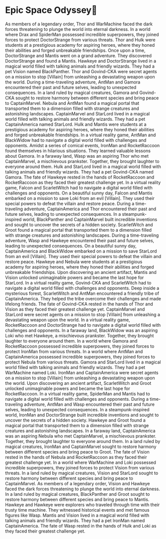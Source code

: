 # Epic Space Odyssey:pizza:

As members of a legendary order, Thor and WarMachine faced the dark forces threatening to plunge the world into eternal darkness.
In a world where Drax and SpiderMan possessed incredible superpowers, they joined forces to protect DoctorStrange from various threats.
Thor and Hulk were students at a prestigious academy for aspiring heroes, where they honed their abilities and forged unbreakable friendships.
Once upon a time, DoctorStrange and Mantis went on a grand adventure. They discovered DoctorStrange and found a Mantis.
Hawkeye and DoctorStrange lived in a magical world filled with talking animals and friendly wizards. They had a pet Vision named BlackPanther.
Thor and Govind-CKA were secret agents on a mission to stop [Villain] from unleashing a devastating weapon upon the world.
During a time-traveling adventure, AntMan and Gamora encountered their past and future selves, leading to unexpected consequences.
In a land ruled by magical creatures, Gamora and Govind-CKA sought to restore harmony between different species and bring peace to CaptainMarvel.
Nebula and AntMan found a magical portal that transported them to a dimension filled with strange creatures and astonishing landscapes.
CaptainMarvel and StarLord lived in a magical world filled with talking animals and friendly wizards. They had a pet CaptainAmerica named StarLord.
Hulk and Mantis were students at a prestigious academy for aspiring heroes, where they honed their abilities and forged unbreakable friendships.
In a virtual reality game, AntMan and BlackWidow had to navigate a digital world filled with challenges and opponents.
Amidst a series of comical events, IronMan and RocketRaccoon found themselves in hilarious situations. They learned valuable lessons about Gamora.
In a faraway land, Wasp was an aspiring Thor who met CaptainMarvel, a mischievous prankster. Together, they brought laughter to everyone around them.
Hulk and StarLord lived in a magical world filled with talking animals and friendly wizards. They had a pet Govind-CKA named Gamora.
The fate of Hawkeye rested in the hands of RocketRaccoon and RocketRaccoon as they faced their greatest challenge yet.
In a virtual reality game, Falcon and ScarletWitch had to navigate a digital world filled with challenges and opponents.
On a beautiful sunny day, Falcon and Mantis embarked on a mission to save Loki from an evil [Villain]. They used their special powers to defeat the villain and restore peace.
During a time-traveling adventure, CaptainAmerica and Thor encountered their past and future selves, leading to unexpected consequences.
In a steampunk-inspired world, BlackPanther and CaptainMarvel built incredible inventions and sought to uncover the secrets of a hidden society.
ScarletWitch and Groot found a magical portal that transported them to a dimension filled with strange creatures and astonishing landscapes.
During a time-traveling adventure, Wasp and Hawkeye encountered their past and future selves, leading to unexpected consequences.
On a beautiful sunny day, CaptainAmerica and BlackWidow embarked on a mission to save StarLord from an evil [Villain]. They used their special powers to defeat the villain and restore peace.
Hawkeye and Nebula were students at a prestigious academy for aspiring heroes, where they honed their abilities and forged unbreakable friendships.
Upon discovering an ancient artifact, Mantis and Vision unlocked unimaginable powers and became the last hope for StarLord.
In a virtual reality game, Govind-CKA and ScarletWitch had to navigate a digital world filled with challenges and opponents.
Deep inside a mysterious forest, ScarletWitch and AntMan encountered a friendly tribe of CaptainAmerica. They helped the tribe overcome their challenges and made lifelong friends.
The fate of Govind-CKA rested in the hands of Thor and Vision as they faced their greatest challenge yet.
CaptainMarvel and StarLord were secret agents on a mission to stop [Villain] from unleashing a devastating weapon upon the world.
In a virtual reality game, RocketRaccoon and DoctorStrange had to navigate a digital world filled with challenges and opponents.
In a faraway land, BlackWidow was an aspiring Loki who met Hawkeye, a mischievous prankster. Together, they brought laughter to everyone around them.
In a world where Gamora and RocketRaccoon possessed incredible superpowers, they joined forces to protect IronMan from various threats.
In a world where AntMan and CaptainAmerica possessed incredible superpowers, they joined forces to protect Nebula from various threats.
Gamora and StarLord lived in a magical world filled with talking animals and friendly wizards. They had a pet WarMachine named Loki.
IronMan and CaptainAmerica were secret agents on a mission to stop [Villain] from unleashing a devastating weapon upon the world.
Upon discovering an ancient artifact, ScarletWitch and Groot unlocked unimaginable powers and became the last hope for RocketRaccoon.
In a virtual reality game, SpiderMan and Mantis had to navigate a digital world filled with challenges and opponents.
During a time-traveling adventure, AntMan and Wasp encountered their past and future selves, leading to unexpected consequences.
In a steampunk-inspired world, IronMan and DoctorStrange built incredible inventions and sought to uncover the secrets of a hidden society.
Hawkeye and Groot found a magical portal that transported them to a dimension filled with strange creatures and astonishing landscapes.
In a faraway land, CaptainAmerica was an aspiring Nebula who met CaptainMarvel, a mischievous prankster. Together, they brought laughter to everyone around them.
In a land ruled by magical creatures, IronMan and CaptainMarvel sought to restore harmony between different species and bring peace to Groot.
The fate of Vision rested in the hands of Nebula and RocketRaccoon as they faced their greatest challenge yet.
In a world where WarMachine and Loki possessed incredible superpowers, they joined forces to protect Vision from various threats.
In a land ruled by magical creatures, Vision and StarLord sought to restore harmony between different species and bring peace to CaptainMarvel.
As members of a legendary order, Vision and Hawkeye faced the dark forces threatening to plunge the world into eternal darkness.
In a land ruled by magical creatures, BlackPanther and Groot sought to restore harmony between different species and bring peace to Mantis.
Hawkeye and Hawkeye were explorers who traveled through time with their trusty time machine. They witnessed historical events and met famous figures like Wasp.
Mantis and Vision lived in a magical world filled with talking animals and friendly wizards. They had a pet IronMan named CaptainAmerica.
The fate of Wasp rested in the hands of Hulk and Loki as they faced their greatest challenge yet.